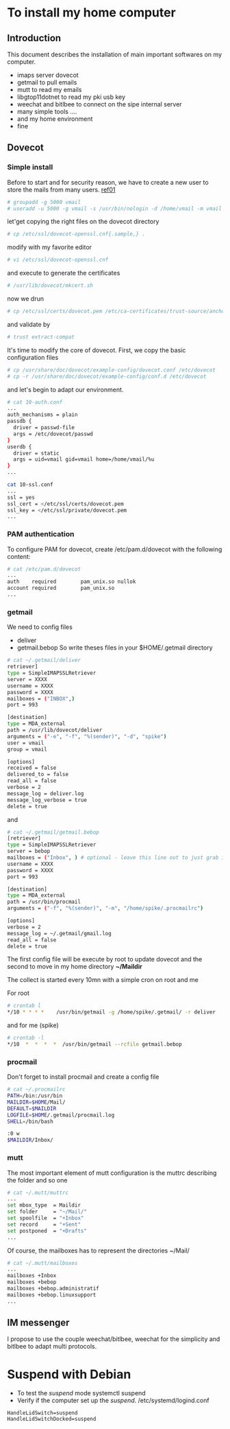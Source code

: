 # To install my home computer
## Introduction
This document describes the installation of main important softwares on my computer.
- imaps server dovecot 
- getmail to pull emails
- mutt to read my emails
- libgtop11dotnet to read my pki usb key
- weechat and bitlbee to connect on the sipe internal server
- many simple tools ....
- and my home environment
- fine

## Dovecot
### Simple install
Before to start and for security reason, we have to create a new user to store the mails from many users. [ref01]
```sh
# groupadd -g 5000 vmail
# useradd -u 5000 -g vmail -s /usr/bin/nologin -d /home/vmail -m vmail
```
let'get copying the right files on the dovecot directory
```sh
# cp /etc/ssl/dovecot-openssl.cnf{.sample,} .
```
modify with my favorite editor 
```sh
# vi /etc/ssl/dovecot-openssl.cnf
```
and execute to generate the certificates
```sh
# /usr/lib/dovecot/mkcert.sh
```
now we drun
```sh
# cp /etc/ssl/certs/dovecot.pem /etc/ca-certificates/trust-source/anchors/dovecot.crt
```
and validate by
```sh
# trust extract-compat
```
It's time to modify the core of dovecot.
First, we copy the basic configuration files
```sh
# cp /usr/share/doc/dovecot/example-config/dovecot.conf /etc/dovecot
# cp -r /usr/share/doc/dovecot/example-config/conf.d /etc/dovecot
```
and let's begin to adapt our environment.
```sh
# cat 10-auth.conf
...
auth_mechanisms = plain
passdb {
  driver = passwd-file
  args = /etc/dovecot/passwd
}
userdb {
  driver = static
  args = uid=vmail gid=vmail home=/home/vmail/%u
}
...
```
```sh
cat 10-ssl.conf
...
ssl = yes
ssl_cert = </etc/ssl/certs/dovecot.pem
ssl_key = </etc/ssl/private/dovecot.pem
...
```
### PAM authentication
To configure PAM for dovecot, create /etc/pam.d/dovecot with the following content:
```sh
# cat /etc/pam.d/dovecot
...
auth    required        pam_unix.so nullok
account required        pam_unix.so 
...
```
### getmail
We need to config files
* deliver
* getmail.bebop
So write theses files in your $HOME/.getmail directory
```sh
# cat ~/.getmail/deliver
retriever]
type = SimpleIMAPSSLRetriever
server = XXXX
username = XXXX
password = XXXX
mailboxes = ("INBOX",)
port = 993

[destination]
type = MDA_external
path = /usr/lib/dovecot/deliver
arguments = ("-e", "-f", "%(sender)", "-d", "spike")
user = vmail
group = vmail

[options]
received = false
delivered_to = false
read_all = false
verbose = 2
message_log = deliver.log
message_log_verbose = true
delete = true
```
and 
```sh
# cat ~/.getmail/getmail.bebop
[retriever]
type = SimpleIMAPSSLRetriever
server = bebop
mailboxes = ("Inbox", ) # optional - leave this line out to just grab inbox
username = XXXX
password = XXXX
port = 993

[destination]
type = MDA_external
path = /usr/bin/procmail
arguments = ("-f", "%(sender)", "-m", "/home/spike/.procmailrc")

[options]
verbose = 2
message_log = ~/.getmail/gmail.log
read_all = false
delete = true
```
The first config file will be execute by root to update dovecot and the second to move in my home directory **~/Maildir**

The collect is started every 10mn with a simple cron on root and me

For root
```sh
# crontab l
*/10 * * * *	/usr/bin/getmail -g /home/spike/.getmail/ -r deliver
```
and for me (spike)
```sh
# crontab -l
*/10  *  *  *  *  /usr/bin/getmail --rcfile getmail.bebop
```
### procmail
Don't forget to install procmail and create a config file
```sh
# cat ~/.procmailrc
PATH=/bin:/usr/bin
MAILDIR=$HOME/Mail/
DEFAULT=$MAILDIR
LOGFILE=$HOME/.getmail/procmail.log
SHELL=/bin/bash

:0 w
$MAILDIR/Inbox/
```
### mutt
The most important element of mutt configuration is the muttrc describing the folder and so one
```sh
# cat ~/.mutt/muttrc
...
set mbox_type  = Maildir
set folder     = "~/Mail/"
set spoolfile  = "+Inbox"
set record     = "+Sent"
set postponed  = "+Drafts"
...
```
Of course, the mailboxes has to represent the directories ~/Mail/
```sh
# cat ~/.mutt/mailboxes
...
mailboxes +Inbox
mailboxes +bebop
mailboxes +bebop.administratif
mailboxes +bebop.linuxsupport
...
```
## IM messenger
I propose to use the couple weechat/bitlbee, weechat for the simplicity and bitlbee to adapt multi protocols.

# Suspend with Debian
* To test the *suspend* mode
systemctl suspend
* Verify if the computer set up the *suspend*. /etc/systemd/logind.conf
```
HandleLidSwitch=suspend
HandleLidSwitchDocked=suspend
```

[ref01]: <https://wiki.archlinux.org/index.php/Virtual_user_mail_system>
